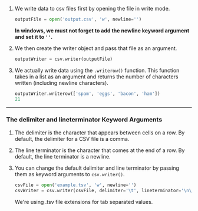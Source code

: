 1. We write data to csv files first by opening the file in write mode.

	```py
	outputFile = open('output.csv', 'w', newline='')
	```
	
	**In windows, we must not forget to add the newline keyword argument and set it to `''`.**
2. We then create the writer object and pass that file as an argument.

	```py
	outputWriter = csv.writer(outputFile)
	```
	
3. We actually write data using the `.writerow()` function. This function takes in a list as an argument and returns the number of characters written (including newline characters).

	```py
	outputWriter.writerow(['spam', 'eggs', 'bacon', 'ham'])
	21
	```
	
---

### The delimiter and lineterminator Keyword Arguments

1. The delimiter is the character that appears between cells on a row. By default, the delimiter for a CSV file is a comma.

2. The line terminator is the character that comes at the end of a row. By default, the line terminator is a newline.

3. You can change the default delimiter and line terminator by passing them as keyword arguments to `csv.writer()`.

	```py
	csvFile = open('example.tsv', 'w', newline='')
	csvWriter = csv.writer(csvFile, delimiter='\t', lineterminator='\n\n')
	```
	We're using .tsv file extensions for tab separated values.
	
	